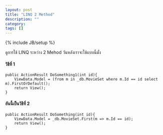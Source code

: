 ```yaml
---
layout: post
title: "LINQ 2 Method"
description: ""
category: 
tags: []
---
```

{% include JB/setup %}

ดูการใช้ LINQ ระหว่าง 2 Mehod วันหลังเราจะใช้แบบนี้มั้ง

#### วิธีที่ 1

	public ActionResult DoSomething1(int id){
		ViewData.Model = (from m in _db.MovieSet where m.Id == id select m).FirstOrDefault();
		return View();
	}

#### อันนี้เป็นวิธีที่ 2

	public ActionResult DoSomething(int id){
		ViewData.Model = _db.MovieSet.First(m => m.Id == id);
		return View();
	}